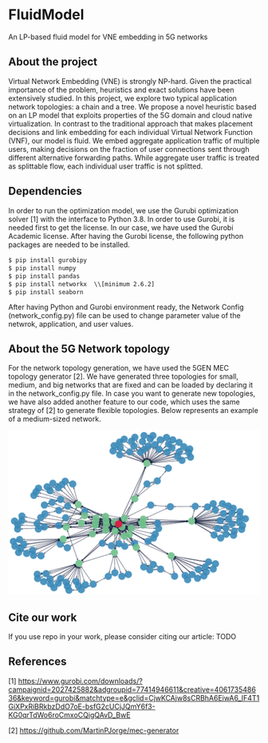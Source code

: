 # FluidModel
An LP-based fluid model for VNE embedding in 5G networks

## About the project 

Virtual Network Embedding (VNE) is strongly NP-hard. Given the practical importance of the problem, heuristics and exact solutions have been extensively studied. In this project, we explore two typical application network topologies: a chain and a tree. We propose a novel heuristic based on an LP model that exploits properties of the 5G domain and cloud native virtualization. In contrast to the traditional approach that makes placement decisions and link embedding for each individual Virtual Network Function (VNF), our model is fluid. We embed aggregate application traffic of multiple users, making decisions on the fraction of user connections sent through different alternative forwarding paths. While aggregate user traffic is treated as splittable flow, each individual user traffic is not splitted. 

## Dependencies
In order to run the optimization model, we use the Gurubi optimization solver [1] with the interface to Python 3.8. In order to use Gurobi, it is needed first to get the license. In our case, we have used the Gurobi Academic license. After having the Gurobi license, the following python packages are needed to be installed.
```
$ pip install gurobipy
$ pip install numpy
$ pip install pandas
$ pip install networkx  \\[minimum 2.6.2]
$ pip install seaborn
```

After having Python and Gurobi environment ready, the Network Config (network_config.py) file can be used to change parameter value of the netwrok, application, and user values.

## About the 5G Network topology
For the network topology generation, we have used the 5GEN MEC topology generator [2]. We have generated three topologies for small, medium, and big networks that are fixed and can be loaded by declaring it in the network_config.py file. In case you want to generate new topologies, we have also added another feature to our code, which uses the same strategy of [2] to generate flexible topologies. Below represents an example of a medium-sized network.

<img src='FixedTopologies/mediumtopology.png' width='600'>

## Cite our work
If you use repo in your work, please consider citing our article:
TODO 

## References
[1] https://www.gurobi.com/downloads/?campaignid=2027425882&adgroupid=77414946611&creative=406173548636&keyword=gurobi&matchtype=e&gclid=CjwKCAjw8sCRBhA6EiwA6_IF4T1GiXPxRiBRkbzDdO7oE-bsfG2cUCjJQmY6f3-KG0qrTdWo6roCmxoCQigQAvD_BwE

[2] https://github.com/MartinPJorge/mec-generator

